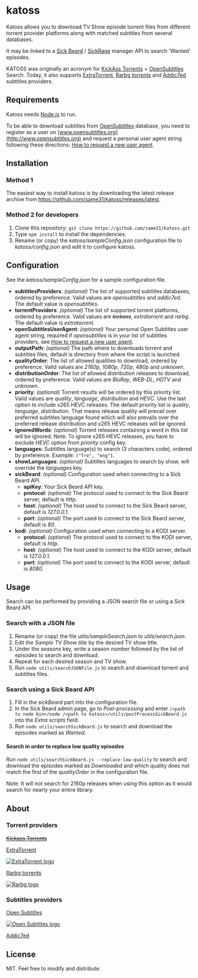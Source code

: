 katoss
======


Katoss allows you to download TV Show episode torrent files from different torrent provider platforms along with matched subtitles from several databases.

It may be linked to a [Sick Beard](https://github.com/midgetspy/Sick-Beard) / [SickRage](https://github.com/SickRage/SickRage) manager API to search 'Wanted' episodes.


KATOSS was originally an acronym for [KickAss Torrents](https://kat.cr) + [OpenSubtitles](http://http://www.opensubtitles.org) Search.
Today, it also supports [ExtraTorrent](http://extratorrent.cc), [Rarbg torrents](https://rarbg.to) and [Addic7ed](http://www.addic7ed.com) subtitles providers.


Requirements
------------

Katoss needs [Node.js](https://nodejs.org) to run.

To be able to download subtitles from [OpenSubtitles](http://www.opensubtitles.org) database,
you need to register as a user on [www.opensubtitles.org](http://www.opensubtitles.org) and request
a personal user agent string following these directions:
[How to request a new user agent](http://trac.opensubtitles.org/projects/opensubtitles/wiki/DevReadFirst).


Installation
------------

### Method 1

The easiest way to install katoss is by downloading the latest release archive from
<https://github.com/same31/katoss/releases/latest>.


### Method 2 for developers

1. Clone this repository: `git clone https://github.com/same31/katoss.git`
2. Type `npm install` to install the dependencies.
3. Rename (or copy) the _katoss/sampleConfig.json_ configuration file to _katoss/config.json_
and edit it to configure katoss.


Configuration
-------------

See the _katoss/sampleConfig.json_ for a sample configuration file.

+ **subtitlesProviders**: _(optional)_ The list of supported subtitles databases, ordered by preference. Valid values are _opensubtitles_ and _addic7ed_.
The default value is _opensubtitles_.
+ **torrentProviders**: _(optional)_ The list of supported torrent platforms, ordered by preference. Valid values are ~~_kickass_~~, _extratorrent_ and _rarbg_.
The default value is _extratorrent_.
+ **openSubtitlesUserAgent**: _(optional)_ Your personal Open Subtitles user agent string, required if _opensubtitles_ is in your list of subtitles providers,
see [How to request a new user agent](http://trac.opensubtitles.org/projects/opensubtitles/wiki/DevReadFirst).
+ **outputPath**: _(optional)_ The path where to downloads torrent and subtitles files, default is directory from where the script is launched.
+ **qualityOrder**: The list of allowed qualities to download, ordered by preference.
Valid values are _2160p_, _1080p_, _720p_, _480p_ and _unknown_.
+ **distributionOrder**: The list of allowed distribution releases to download, ordered by preference.
Valid values are _BluRay_, _WEB-DL_, _HDTV_ and _unknown_.
+ **priority**: _(optional)_ Torrent results will be ordered by this priority list. Valid values are _quality_, _language_, _distribution_ and _HEVC_.
Use the last option to include x265 HEVC releases.
The default priority list is _quality_, _language_, _distribution_. That means release quality will prevail over preferred subtitles language found which will also
prevails over the preferred release distribution and x265 HEVC releases will be ignored.
+ **ignoredWords**: _(optional)_ Torrent releases containing a word in this list will be ignored.
Note: To ignore x265 HEVC releases, you have to exclude _HEVC_ option from _priority_ config key.
+ **languages**: Subtitles language(s) to search (3 characters code), ordered by preference. Example: `["fre", "eng"]`.
+ **showLanguages**: _(optional)_ Subtitles languages to search by show, will override the _languages_ key.
+ **sickBeard**: _(optional)_ Configuration used when connecting to a Sick Beard API.
    - **apiKey**: Your Sick Beard API key.
    - **protocol**: _(optional)_ The protocol used to connect to the Sick Beard server, default is _http_.
    - **host**: _(optional)_ The host used to connect to the Sick Beard server, default is _127.0.0.1_.
    - **port**: _(optional)_ The port used to connect to the Sick Beard server, default is _80_.
+ **kodi**: _(optional)_ Configuration used when connecting to a KODI server.
    - **protocol**: _(optional)_ The protocol used to connect to the KODI server, default is _http_.
    - **host**: _(optional)_ The host used to connect to the KODI server, default is _127.0.0.1_.
    - **port**: _(optional)_ The port used to connect to the KODI server, default is _8080_.


Usage
-----

Search can be performed by providing a JSON search file or using a Sick Beard API.


### Search with a JSON file

1. Rename (or copy) the file _utils/sampleSearch.json_ to _utils/search.json_.
2. Edit the _Sample TV Show title_ by the desired TV show title.
3. Under the _seasons_ key, write a season number followed by the list of episodes to search and download.
4. Repeat for each desired season and TV show.
5. Run `node utils/searchJSONFile.js` to search and download torrent and subtitles files.

### Search using a Sick Beard API

1. Fill in the _sickBeard_ part into the configuration file.
2. In the Sick Beard admin page, go to _Post-processing_ and enter
`/<path to node bin>/node /<path to katoss>/utils/postProcessSickBeard.js` into the _Extra scripts_ field.
3. Run `node utils/searchSickBeard.js` to search and download the episodes marked as _Wanted_.

#### Search in order to replace low quality episodes

Run `node utils/searchSickBeard.js --replace-low-quality` to search and download the episodes marked as _Downloaded_ and
which quality does not match the first of the _qualityOrder_ in the configuration file.

Note: It will not search for 2160p releases when using this option as it would search for nearly your entire library.


About
-----

### Torrent providers

~~[Kickass Torrents](https://kat.cr)~~

[ExtraTorrent](http://extratorrent.cc)

[![ExtraTorrent logo](http://images4et.com/images/logo.gif "ExtraTorrent")](http://extratorrent.cc)

[Rarbg torrents](https://rarbg.to)

[![Rarbg logo](https://dyncdn.me/static/20/img/logo_dark_nodomain2_optimized.png "Rarbg torrents")](https://rarbg.to)


### Subtitles providers

[Open Subtitles](http://www.opensubtitles.org)

[![Open Subtitles logo](http://static.opensubtitles.org/gfx/logo-transparent.png "Open Subtitles")](http://www.opensubtitles.org)

[Addic7ed](http://www.addic7ed.com)


License
-------

MIT. Feel free to modify and distribute.
